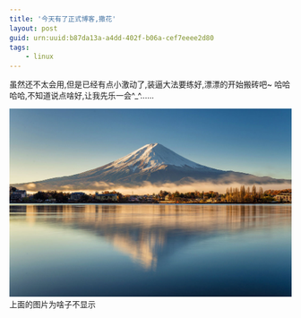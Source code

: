 ```yaml
---
title: '今天有了正式博客,撒花'
layout: post
guid: urn:uuid:b87da13a-a4dd-402f-b06a-cef7eeee2d80
tags:
    - linux
---
```


虽然还不太会用,但是已经有点小激动了,装逼大法要练好,漂漂的开始搬砖吧~
哈哈哈哈,不知道说点啥好,让我先乐一会^_^......

![](/media/files/2017/11_07_2017_02.jpg)
上面的图片为啥子不显示

